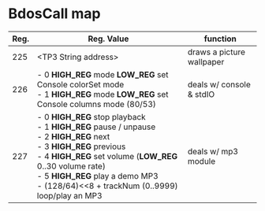 # BdosCall map

| Reg. | Reg. Value                                                   | function                  |
| ---- | ------------------------------------------------------------ | ------------------------- |
| 225  | \<TP3 String address>                                        | draws a picture wallpaper |
| 226  | - 0 **HIGH_REG** mode **LOW_REG** set Console colorSet mode<br />- 1 **HIGH_REG** mode **LOW_REG** set Console columns mode (80/53) | deals w/ console & stdIO  |
| 227  | - 0 **HIGH_REG** stop playback<br /> - 1 **HIGH_REG** pause / unpause<br /> - 2 **HIGH_REG**  next<br /> - 3 **HIGH_REG** previous<br /> - 4 **HIGH_REG** set volume (**LOW_REG** 0..30 volume rate)<br /> - 5 **HIGH_REG** play a demo MP3<br /> - (128/64)<<8 + trackNum (0..9999) loop/play an MP3 | deals w/ mp3 module       |

